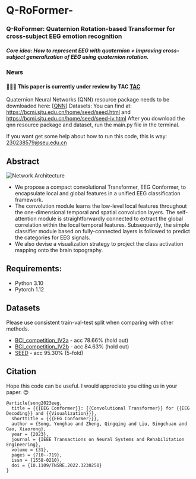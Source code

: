 # Q-RoFormer-

### Q-RoFormer: Quaternion Rotation-based Transformer for cross-subject EEG emotion recognition
##### Core idea: How to represent EEG with quaternion + Improving cross-subject generalization of EEG using quaternion rotation.

### News
#### 🎉🎉🎉 This paper is currently under review by TAC [TAC](https://www.computer.org/csdl/journal/ta)

Quaternion Neural Networks (QNN) resource package needs to be downloaded here: [[QNN](https://github.com/Orkis-Research/Pytorch-Quaternion-Neural-Networks)] 
Datasets:
You can find at: https://bcmi.sjtu.edu.cn/home/seed/seed.html and https://bcmi.sjtu.edu.cn/home/seed/seed-iv.html
After you download the qnn resource package and dataset, run the main.py file in the terminal.

If you want get some help about how to run this code,
this is way: 230238579@seu.edu.cn


## Abstract
![Network Architecture](/visualization/Fig1.png)

- We propose a compact convolutional Transformer, EEG Conformer, to encapsulate local and global features in a unified EEG classification framework.  
- The convolution module learns the low-level local features throughout the one-dimensional temporal and spatial convolution layers. The self-attention module is straightforwardly connected to extract the global correlation within the local temporal features. Subsequently, the simple classifier module based on fully-connected layers is followed to predict the categories for EEG signals. 
- We also devise a visualization strategy to project the class activation mapping onto the brain topography.


## Requirements:
- Python 3.10
- Pytorch 1.12


## Datasets
Please use consistent train-val-test split when comparing with other methods.
- [BCI_competition_IV2a](https://www.bbci.de/competition/iv/) - acc 78.66% (hold out)
- [BCI_competition_IV2b](https://www.bbci.de/competition/iv/) - acc 84.63% (hold out)
- [SEED](https://bcmi.sjtu.edu.cn/home/seed/seed.html) - acc 95.30% (5-fold)


## Citation
Hope this code can be useful. I would appreciate you citing us in your paper. 😊
```
@article{song2023eeg,
  title = {{{EEG Conformer}}: {{Convolutional Transformer}} for {{EEG Decoding}} and {{Visualization}}},
  shorttitle = {{{EEG Conformer}}},
  author = {Song, Yonghao and Zheng, Qingqing and Liu, Bingchuan and Gao, Xiaorong},
  year = {2023},
  journal = {IEEE Transactions on Neural Systems and Rehabilitation Engineering},
  volume = {31},
  pages = {710--719},
  issn = {1558-0210},
  doi = {10.1109/TNSRE.2022.3230250}
}
``` 

